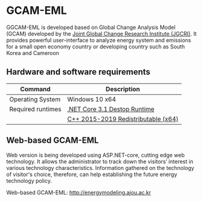 # GCAM-EML
GGCAM-EML is developed based on Global Change Analysis Model (GCAM) developed by the [Joint Global Change Research Institute (JGCRI)](https://github.com/JGCRI/gcam-core). It provides powerful user-interface to analyze energy system and emissions for a small open economy country or developing country such as South Korea and Cameroon 

## Hardware and software requirements
| Command | Description |
| --- | --- |
| Operating System | Windows 10 x64 |
| Required runtimes | [.NET Core 3.1 Destop Runtime](https://dotnet.microsoft.com/download/dotnet-core/3.1) |
|  | [C++ 2015-2019 Redistributable (x64)](https://support.microsoft.com/en-us/help/2977003/the-latest-supported-visual-c-downloads) |

## Web-based GCAM-EML
Web version is being developed using ASP.NET-core, cutting edge web technology. It allows the administrator to track down the visitors’ interest in various technology characteristics. Information gathered on the technology of visitor's choice, therefore, can help establishing the future energy technology policy.

Web-based GCAM-EML: http://energymodeling.ajou.ac.kr
